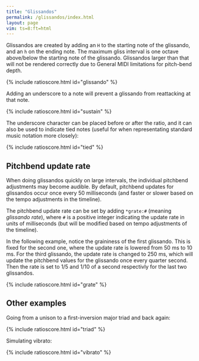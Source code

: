 ```yaml
---
title: "Glissandos"
permalink: /glissandos/index.html
layout: page
vim: ts=8:ft=html
---
```


Glissandos are created by adding an `H` to the starting note of the
glissando, and an `h` on the ending note.  The maximum gliss interval
is one octave above/below the starting note of the glissando.  Glissandos
larger than that will not be rendered correctly due to General MIDI limitations
for pitch-bend depth.

{% include ratioscore.html id="glissando" %}
<script type="application/x-ratioscore" id="glissando">
**dtime	**ratio
*	*Iclars
*	*ref:C4
2	3/2H
1	4/3
2	3/2h
*-	*-
</script>


Adding an underscore to a note will prevent a glissando
from reattacking at that note.

{% include ratioscore.html id="sustain" %}
<script type="application/x-ratioscore" id="sustain">
**dtime	**ratio
*	*Iclars
*	*ref:C4
2	3/2H
1	_4/3
2	_3/2h
*-	*-
</script>

The underscore character can be placed before or after the ratio, and it can
also be used to indicate tied notes (useful for when representating standard
music notation more closely):

{% include ratioscore.html id="tied" %}
<script type="application/x-ratioscore" id="tied">
**dtime	**ratio	**ratio
*MM50	*Iclars	*Ikoto
*	*ref:C4	*ref:C4
*	*	*grate:10
1	5/4	11/5
0.2	5/4_	11/5H
0.2	.	16/7_
0.6	.	11/6_h
0.25	5/4_	11/5H
0.75	.	13/7_h
1	5/4_	11/5
*-	*-	*-
</script>


<h2 data-sidebar="Pitchbend"> Pitchbend update rate </h2>

When doing glissandos quickly on large intervals, the individual
pitchbend adjustments may become audible.  By default, pitchbend
updates for glissandos occur once every 50 milliseconds (and faster
or slower based on the tempo adjustments in the timeline).

The pitchbend update rate can be set by adding `*grate:#` (meaning
<i>glissando rate</i>), where `#` is a positive integer indicating
the update rate in units of milliseconds (but will be modified based
on tempo adjustments of the timeline).

In the following example, notice the graininess of the first
glissando.  This is fixed for the second one, where the update rate
is lowered from 50 ms to 10 ms.  For the third glissando, the update
rate is changed to 250 ms, which will update the pitchbend values
for the glissando once every quarter second.  Then the rate is set
to 1/5 and 1/10 of a second respectivly for the last two glissandos.


{% include ratioscore.html id="grate" %}
<script type="application/x-ratioscore" id="grate">
**dtime	**ratio
*	*Iclars
*	*ref:C4
1	1H
1	_2h
1	0
*	*grate:10
1	1H
1	_2h
1	0
*	*grate:250
1	1H
1	_2h
1	0
*	*grate:200
1	1H
1	_2h
1	0
*	*grate:100
1	1H
1	_2h
*-	*-
</script>


<h2 data-sidebar="Examples"> Other examples </h2>

Going from a unison to a first-inversion major triad and back again:

{% include ratioscore.html id="triad" %}
<script type="application/x-ratioscore" id="triad">
**dtime	**ratio	**ratio	**ratio
*	*I#71	*I#71	*I#71
*	*ref:C4	*ref:C4	*ref:C4
9	1H	1H	1H
1	3/2_	5/4_	2_
8	3/2_	5/4_	2_
1	1h_	1h_	1h_
*-	*-	*-	*-
</script>

Simulating vibrato:

{% include ratioscore.html id="vibrato" %}
<script type="application/x-ratioscore" id="vibrato">
**dtime	**ratio
*MM500	*I#71
*	*ref:C2
1	9H
1	10_
1	9_
1	10_
1	9_
1	10_
1	9_
1	10_
1	9_
1	10_
1	9_
1	10_
1	9_
1	10_
1	9_
1	10_
1	9_
1	10_
1	9_
1	10_
1	9_
1	10_
1	9_
1	10_
1	9_
1	10_
1	9_
1	10_
1	9_
1	10_
1	9_
1	10_
1	9_
1	10h_
*-	*-

</script>



